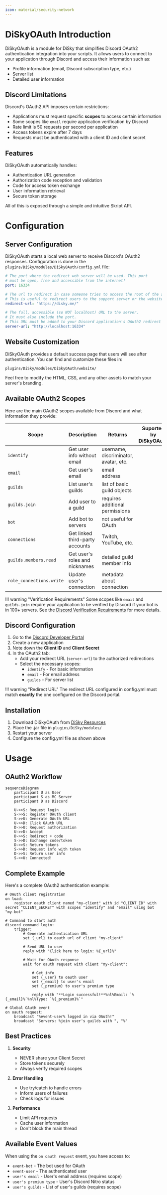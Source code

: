 ```yaml
---
icon: material/security-network
---
```


# DiSkyOAuth Introduction

DiSkyOAuth is a module for DiSky that simplifies Discord OAuth2 authentication integration into your scripts. It allows users to connect to your application through Discord and access their information such as:

- Profile information (email, Discord subscription type, etc.)
- Server list
- Detailed user information

## Discord Limitations

Discord's OAuth2 API imposes certain restrictions:

- Applications must request specific **scopes** to access certain information
- Some scopes like `email` require application verification by Discord
- Rate limit is 50 requests per second per application
- Access tokens expire after 7 days
- Requests must be authenticated with a client ID and client secret

## Features

DiSkyOAuth automatically handles:

- Authentication URL generation
- Authorization code reception and validation
- Code for access token exchange
- User information retrieval
- Secure token storage

All of this is exposed through a simple and intuitive Skript API.

# Configuration

## Server Configuration

DiSkyOAuth starts a local web server to receive Discord's OAuth2 responses. Configuration is done in the `plugins/DiSky/modules/DiSkyOAuth/config.yml` file:

```yaml
# The port where the redirect web server will be used. This port
# must be open, free and accessible from the internet!
port: 16334

# The url to redirect in case someone tries to access the root of the server.
# This is useful to redirect users to the support server or the website.
redirect-url: "https://disky.me/"

# The full, accessible (so NOT localhost) URL to the server.
# It must also include the port.
# This URL must be added to your Discord application's OAuth2 redirect URIs
server-url: "http://localhost:16334"
```

## Website Customization

DiSkyOAuth provides a default success page that users will see after authentication. You can find and customize these files in:
```
plugins/DiSky/modules/DiSkyOAuth/website/
```

Feel free to modify the HTML, CSS, and any other assets to match your server's branding.

## Available OAuth2 Scopes

Here are the main OAuth2 scopes available from Discord and what information they provide:

| Scope | Description | Returns | Suported by DiSkyOAuth |
|-------|-------------|----------|----------|
| `identify` | Get user info without email | username, discriminator, avatar, etc. |
| `email` | Get user's email | email address |
| `guilds` | List user's guilds | list of basic guild objects |
| `guilds.join` | Add user to a guild | requires additional permissions |
| `bot` | Add bot to servers | not useful for OAuth |
| `connections` | Get linked third-party accounts | Twitch, YouTube, etc. |
| `guilds.members.read` | Get user's roles and nicknames | detailed guild member info |
| `role_connections.write` | Update user's connection | metadata about connection |

!!! warning "Verification Requirements"
Some scopes like `email` and `guilds.join` require your application to be verified by Discord if your bot is in 100+ servers. See the [Discord Verification Requirements](https://support-dev.discord.com/hc/en-us/articles/6275923204375) for more details.

## Discord Configuration

1. Go to the [Discord Developer Portal](https://discord.com/developers/applications)
2. Create a new application
3. Note down the **Client ID** and **Client Secret**
4. In the OAuth2 tab:
    - Add your redirect URL (`server-url`) to the authorized redirections
    - Select the necessary scopes:
        - `identify` - For basic information
        - `email` - For email address
        - `guilds` - For server list

!!! warning "Redirect URL"
The redirect URL configured in config.yml must match **exactly** the one configured on the Discord portal.

## Installation

1. Download DiSkyOAuth from [DiSky Resources](https://patreon.disky.me/)
2. Place the .jar file in `plugins/DiSky/modules/`
3. Restart your server
4. Configure the config.yml file as shown above

# Usage

## OAuth2 Workflow

```mermaid
sequenceDiagram
    participant U as User
    participant S as MC Server
    participant D as Discord
    
    U->>S: Request login
    S->>S: Register OAuth client
    S->>U: Generate OAuth URL
    U->>D: Click OAuth URL
    D->>U: Request authorization
    U->>D: Accept
    D->>S: Redirect + code
    S->>D: Exchange code/token
    D->>S: Return tokens
    S->>D: Request info with token
    D->>S: Return user info
    S->>U: Connected!
```

## Complete Example

Here's a complete OAuth2 authentication example:

```applescript
# OAuth client registration
on load:
    register oauth client named "my-client" with id "CLIENT_ID" with secret "CLIENT_SECRET" with scopes "identify" and "email" using bot "my-bot"

# Command to start auth
discord command login:
    trigger:
        # Generate authentication URL
        set {_url} to oauth url of client "my-client"
        
        # Send URL to user 
        reply with "Click here to login: %{_url}%"

        # Wait for OAuth response
        wait for oauth request with client "my-client":
            
            # Get info
            set {_user} to oauth user
            set {_email} to user's email
            set {_premium} to user's premium type
            
            reply with "**Login successful!**%nl%Email: `%{_email}%`%nl%Type: `%{_premium}%`"

# Global OAuth event
on oauth request:
    broadcast "%event-user% logged in via OAuth!"
    broadcast "Servers: %join user's guilds with ", "%"
```

## Best Practices

1. **Security**
    - NEVER share your Client Secret
    - Store tokens securely
    - Always verify required scopes

2. **Error Handling**
    - Use try/catch to handle errors
    - Inform users of failures
    - Check logs for issues

3. **Performance**
    - Limit API requests
    - Cache user information
    - Don't block the main thread

## Available Event Values

When using the `on oauth request` event, you have access to:

- `event-bot` - The bot used for OAuth
- `event-user` - The authenticated user
- `user's email` - User's email address (requires scope)
- `user's premium type` - User's Discord Nitro status
- `user's guilds` - List of user's guilds (requires scope)